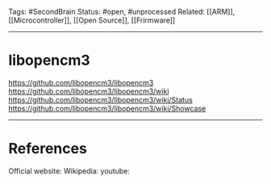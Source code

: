 Tags: #SecondBrain 
Status: #open, #unprocessed
Related: [[ARM]], [[Microcontroller]], [[Open Source]], [[Frirmware]]

---
# libopencm3

https://github.com/libopencm3/libopencm3
https://github.com/libopencm3/libopencm3/wiki
https://github.com/libopencm3/libopencm3/wiki/Status
https://github.com/libopencm3/libopencm3/wiki/Showcase





---
# References
Official website:
Wikipedia:
youtube: